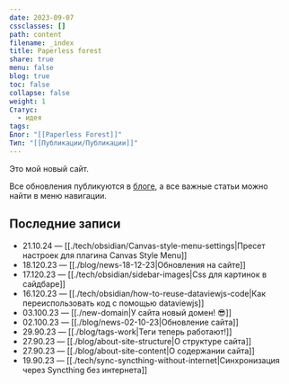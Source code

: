 ```yaml
---
date: 2023-09-07
cssclasses: []
path: content
filename: _index
title: Paperless forest
share: true
menu: false
blog: true
toc: false
collapse: false
weight: 1
Статус:
  - идея
tags: 
Блог: "[[Paperless Forest]]"
Тип: "[[Публикации/Публикации]]"
---
```



Это мой новый сайт.

Все обновления публикуются в [блоге](https://paperless-forest.ru/bloglink/), а все важные статьи можно найти в меню навигации.


## Последние записи

- 21.10.24 — [[./tech/obsidian/Canvas-style-menu-settings|Пресет настроек для плагина Canvas Style Menu]]
- 18.120.23 — [[./blog/news-18-12-23|Обновления на сайте]]
- 17.120.23 — [[./tech/obsidian/sidebar-images|Css для картинок в сайдбаре]]
- 16.120.23 — [[./tech/obsidian/how-to-reuse-dataviewjs-code|Как переиспользовать код с помощью dataviewjs]]
- 03.100.23 — [[./new-domain|У сайта новый домен! 😎]]
- 02.100.23 — [[./blog/news-02-10-23|Обновление сайта]]
- 29.90.23 — [[./blog/tags-work|Теги теперь работают!]]
- 27.90.23 — [[./blog/about-site-structure|О структуре сайта]]
- 27.90.23 — [[./blog/about-site-content|О содержании сайта]]
- 19.90.23 — [[./tech/sync-syncthing-without-internet|Синхронизация через Syncthing без интернета]]


